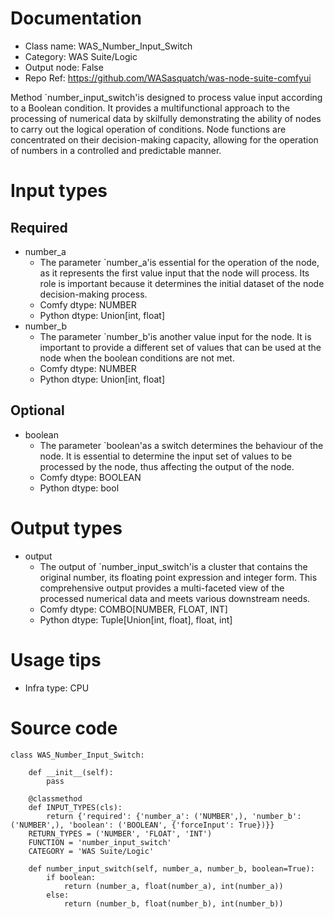 # Documentation
- Class name: WAS_Number_Input_Switch
- Category: WAS Suite/Logic
- Output node: False
- Repo Ref: https://github.com/WASasquatch/was-node-suite-comfyui

Method `number_input_switch'is designed to process value input according to a Boolean condition. It provides a multifunctional approach to the processing of numerical data by skilfully demonstrating the ability of nodes to carry out the logical operation of conditions. Node functions are concentrated on their decision-making capacity, allowing for the operation of numbers in a controlled and predictable manner.

# Input types
## Required
- number_a
    - The parameter `number_a'is essential for the operation of the node, as it represents the first value input that the node will process. Its role is important because it determines the initial dataset of the node decision-making process.
    - Comfy dtype: NUMBER
    - Python dtype: Union[int, float]
- number_b
    - The parameter `number_b'is another value input for the node. It is important to provide a different set of values that can be used at the node when the boolean conditions are not met.
    - Comfy dtype: NUMBER
    - Python dtype: Union[int, float]
## Optional
- boolean
    - The parameter `boolean'as a switch determines the behaviour of the node. It is essential to determine the input set of values to be processed by the node, thus affecting the output of the node.
    - Comfy dtype: BOOLEAN
    - Python dtype: bool

# Output types
- output
    - The output of `number_input_switch'is a cluster that contains the original number, its floating point expression and integer form. This comprehensive output provides a multi-faceted view of the processed numerical data and meets various downstream needs.
    - Comfy dtype: COMBO[NUMBER, FLOAT, INT]
    - Python dtype: Tuple[Union[int, float], float, int]

# Usage tips
- Infra type: CPU

# Source code
```
class WAS_Number_Input_Switch:

    def __init__(self):
        pass

    @classmethod
    def INPUT_TYPES(cls):
        return {'required': {'number_a': ('NUMBER',), 'number_b': ('NUMBER',), 'boolean': ('BOOLEAN', {'forceInput': True})}}
    RETURN_TYPES = ('NUMBER', 'FLOAT', 'INT')
    FUNCTION = 'number_input_switch'
    CATEGORY = 'WAS Suite/Logic'

    def number_input_switch(self, number_a, number_b, boolean=True):
        if boolean:
            return (number_a, float(number_a), int(number_a))
        else:
            return (number_b, float(number_b), int(number_b))
```